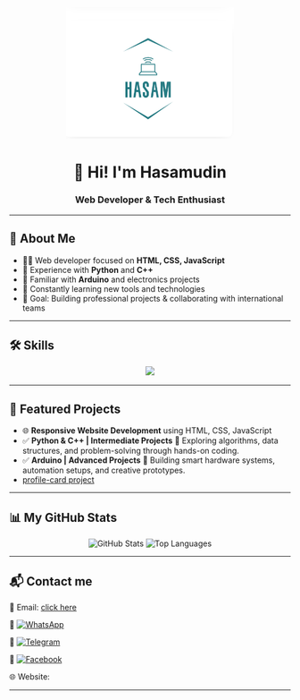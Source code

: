 <p align="center">
  <img src="image.png" alt="Logo" width="300" heigth="300px"/>
</p>

<h1 align="center">👋 Hi! I'm Hasamudin</h1>
<h3 align="center">Web Developer & Tech Enthusiast</h3>

---

## 🚀 About Me  
- 👨‍💻 Web developer focused on **HTML, CSS, JavaScript**  
- 🐍 Experience with **Python** and **C++**  
- 🔌 Familiar with **Arduino** and electronics projects  
- 🌱 Constantly learning new tools and technologies  
- 🎯 Goal: Building professional projects & collaborating with international teams  

---

## 🛠 Skills  

<p align="center">
  <img src="https://skillicons.dev/icons?i=html,css,js,python,cpp,arduino,git,github,vscode" />
</p>

---

## 📂 Featured Projects  

- 🌐 **Responsive Website Development** using HTML, CSS, JavaScript  
- ✅ **Python & C++ | Intermediate Projects** 🚀 Exploring algorithms, data structures, and problem-solving through hands-on coding.  
- ✅ **Arduino | Advanced Projects** 🔌 Building smart hardware systems, automation setups, and creative prototypes.
- [profile-card project](https://hasamudin.github.io/profile-card/)

---

## 📊 My GitHub Stats  

<p align="center">
  <img src="https://github-readme-stats.vercel.app/api?username=Hasamudin&show_icons=true&theme=radical" alt="GitHub Stats"/>
  <img src="https://github-readme-stats.vercel.app/api/top-langs/?username=Hasamudin&layout=compact&theme=radical" alt="Top Languages"/>
</p>

---

## 📬 Contact me
  📧 Email: [click here](hasamudinsaydi786@gmail.com)
    
  🔗 [![WhatsApp](https://img.shields.io/badge/WhatsApp-25D366?style=for-the-badge&logo=whatsapp&logoColor=white)](https://wa.me/93791680632)

   🔗 [![Telegram](https://img.shields.io/badge/Telegram-2CA5E0?style=for-the-badge&logo=telegram&logoColor=white)](https://t.me/Ha-Sam)

   🔗 [![Facebook](https://img.shields.io/badge/Facebook-1877F2?style=for-the-badge&logo=facebook&logoColor=white)](https://www.fb.com/l/6lp1kJRRR)
   
   🌐 Website: [ ](  )  

---